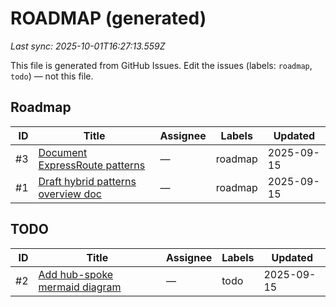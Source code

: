 # ROADMAP (generated)

_Last sync: 2025-10-01T16:27:13.559Z_

This file is generated from GitHub Issues. Edit the issues (labels: `roadmap`, `todo`) — not this file.

## Roadmap

| ID | Title | Assignee | Labels | Updated |
|---:|-------|---------|--------|---------|
| #3 | [Document ExpressRoute patterns](https://github.com/danabindra/hybrid-azure-network-patterns/issues/3) | — | roadmap | 2025-09-15 |
| #1 | [Draft hybrid patterns overview doc](https://github.com/danabindra/hybrid-azure-network-patterns/issues/1) | — | roadmap | 2025-09-15 |

## TODO

| ID | Title | Assignee | Labels | Updated |
|---:|-------|---------|--------|---------|
| #2 | [Add hub-spoke mermaid diagram](https://github.com/danabindra/hybrid-azure-network-patterns/issues/2) | — | todo | 2025-09-15 |
